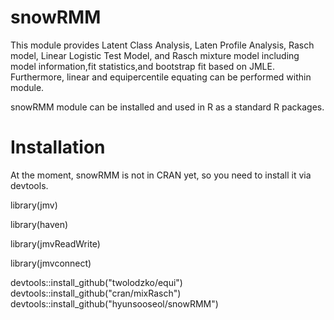 # snowRMM
 This module provides Latent Class Analysis, Laten Profile Analysis, Rasch model, Linear Logistic Test Model, and Rasch mixture model including model information,fit statistics,and bootstrap fit based on JMLE. Furthermore, linear and equipercentile equating can be performed within module.

snowRMM module can be installed and used in R as a standard R packages.
# Installation
At the moment, snowRMM is not in CRAN yet, so you need to install it via devtools.

library(jmv)

library(haven)

library(jmvReadWrite)

library(jmvconnect)

devtools::install_github("twolodzko/equi")
devtools::install_github("cran/mixRasch")
devtools::install_github("hyunsooseol/snowRMM")


